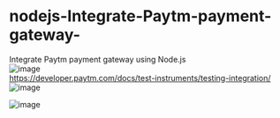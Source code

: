 # nodejs-Integrate-Paytm-payment-gateway-
Integrate Paytm payment gateway using Node.js
<br>
![image](https://user-images.githubusercontent.com/49555360/118764004-6a1fb480-b896-11eb-90ba-d194ef623dc4.png)
<br>
https://developer.paytm.com/docs/test-instruments/testing-integration/
<br>
![image](https://user-images.githubusercontent.com/49555360/118764077-87548300-b896-11eb-919f-127c4ba80856.png)
<br>

![image](https://user-images.githubusercontent.com/49555360/118764114-99362600-b896-11eb-8f37-421ecc65c094.png)
